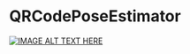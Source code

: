 # QRCodePoseEstimator

[![IMAGE ALT TEXT HERE](https://www.youtube.com/shorts/6CiOzoEaXDg)](https://www.youtube.com/shorts/6CiOzoEaXDg)
